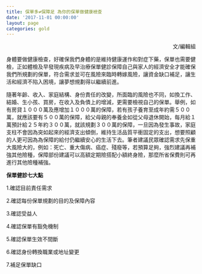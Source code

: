 ```yaml
---
title: 保單多≠保障足 為你的保單做健康檢查
date: '2017-11-01 00:00:00'
layout: page
categories: gold
---
```


<p align="right">文/編輯組</p>

身體要做健康檢查，好確保我們身體的是維持健康運作和對症下藥，保單也需要健檢，正如體檢及早發現疾病及早治療保單健診保障自己與家人的經濟安全才能確保我們所規劃的保單，符合需求並可在風險來臨時轉嫁風險，讓資金缺口補足，讓生活和經濟不陷入困境，讓夢想規劃得以繼續前進。

隨著年齡、收入、家庭結構、身份責任的改變，所面臨的風險也不同，如換工作、結婚、生小孩、買房，在收入及負債上的增減，更需要檢視自己的保單。舉例，如有房貸１０００萬及應增加１０００萬的保障，若有孩子養育至成年約需５００萬，就應該要有５００萬的保障，給父母親的奉養金如從父母退休開始，每月給１萬預計給２５年約３００萬，就該規劃３００萬的保障，一旦因為發生事故，家庭支柱不會因為突如起來的經濟支出傾倒，維持生活品質平衝固定的支出，想要照顧的人更可因為為保障的給付仍繼續安心的生活下去。筆者建議民眾確認需求先保重大風險大的，例如：死亡、重大傷病、癌症、殘廢等，若預算足夠，強烈建議再補強其他險種，保障部份建議可以高額定期險搭配小額終身險，那麼所省保費則可再進行其他險種補強。

**保單健診七大點**

1.確認目前責任需求

2.確認每份保單規劃的目的及保障內容

3.確認受益人

4.確認保單有豁免機制

5.確認保單生效不間斷

6.確認身份轉換職業或地址變更

7.補足保單缺口